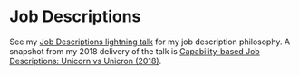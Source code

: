 # Job Descriptions

See my [Job Descriptions lightning talk](https://github.com/colindean/talks/tree/master/lightning/job_descriptions)
for my job description philosophy. A snapshot from my 2018 delivery of the talk is
[Capability-based Job Descriptions: Unicorn vs Unicron (2018)](https://speakerdeck.com/colindean/capability-based-job-descriptions-unicorn-vs-unicron-2018).
